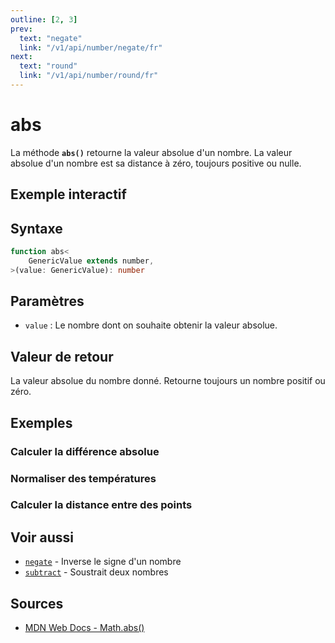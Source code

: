 ```yaml
---
outline: [2, 3]
prev:
  text: "negate"
  link: "/v1/api/number/negate/fr"
next:
  text: "round"
  link: "/v1/api/number/round/fr"
---
```


# abs

La méthode **`abs()`** retourne la valeur absolue d'un nombre. La valeur absolue d'un nombre est sa distance à zéro, toujours positive ou nulle.

## Exemple interactif

<MonacoTSEditor
  src="/v1/api/number/abs/examples/tryout.doc.ts"
  majorVersion="v1"
  height="200px"
/>

## Syntaxe

```typescript
function abs<
	GenericValue extends number,
>(value: GenericValue): number
```

## Paramètres

- `value` : Le nombre dont on souhaite obtenir la valeur absolue.

## Valeur de retour

La valeur absolue du nombre donné. Retourne toujours un nombre positif ou zéro.

## Exemples

### Calculer la différence absolue

<MonacoTSEditor
  	src="/v1/api/number/abs/examples/calculateDifference.doc.ts"
  	majorVersion="v1"
	height="350px"
/>

### Normaliser des températures

<MonacoTSEditor
  	src="/v1/api/number/abs/examples/normalizeTemperatures.doc.ts"
  	majorVersion="v1"
	height="450px"
/>

### Calculer la distance entre des points

<MonacoTSEditor
  	src="/v1/api/number/abs/examples/calculateDistance.doc.ts"
  	majorVersion="v1"
	height="600px"
/>

## Voir aussi

- [`negate`](/v1/api/number/negate/fr) - Inverse le signe d'un nombre
- [`subtract`](/v1/api/number/subtract/fr) - Soustrait deux nombres

## Sources

- [MDN Web Docs - Math.abs()](https://developer.mozilla.org/fr/docs/Web/JavaScript/Reference/Global_Objects/Math/abs)
